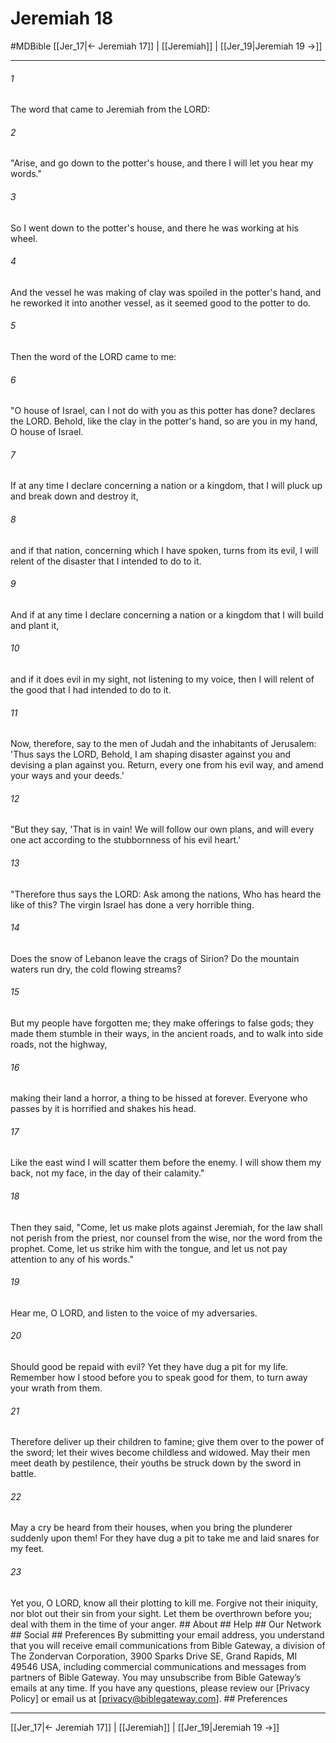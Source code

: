 # Jeremiah 18
#MDBible
[[Jer_17|← Jeremiah 17]] | [[Jeremiah]] | [[Jer_19|Jeremiah 19 →]]

***


###### 1 
The word that came to Jeremiah from the LORD: 

###### 2 
"Arise, and go down to the potter's house, and there I will let you hear my words." 

###### 3 
So I went down to the potter's house, and there he was working at his wheel. 

###### 4 
And the vessel he was making of clay was spoiled in the potter's hand, and he reworked it into another vessel, as it seemed good to the potter to do. 

###### 5 
Then the word of the LORD came to me: 

###### 6 
"O house of Israel, can I not do with you as this potter has done? declares the LORD. Behold, like the clay in the potter's hand, so are you in my hand, O house of Israel. 

###### 7 
If at any time I declare concerning a nation or a kingdom, that I will pluck up and break down and destroy it, 

###### 8 
and if that nation, concerning which I have spoken, turns from its evil, I will relent of the disaster that I intended to do to it. 

###### 9 
And if at any time I declare concerning a nation or a kingdom that I will build and plant it, 

###### 10 
and if it does evil in my sight, not listening to my voice, then I will relent of the good that I had intended to do to it. 

###### 11 
Now, therefore, say to the men of Judah and the inhabitants of Jerusalem: 'Thus says the LORD, Behold, I am shaping disaster against you and devising a plan against you. Return, every one from his evil way, and amend your ways and your deeds.' 

###### 12 
"But they say, 'That is in vain! We will follow our own plans, and will every one act according to the stubbornness of his evil heart.' 

###### 13 
"Therefore thus says the LORD: Ask among the nations, Who has heard the like of this? The virgin Israel has done a very horrible thing. 

###### 14 
Does the snow of Lebanon leave the crags of Sirion? Do the mountain waters run dry, the cold flowing streams? 

###### 15 
But my people have forgotten me; they make offerings to false gods; they made them stumble in their ways, in the ancient roads, and to walk into side roads, not the highway, 

###### 16 
making their land a horror, a thing to be hissed at forever. Everyone who passes by it is horrified and shakes his head. 

###### 17 
Like the east wind I will scatter them before the enemy. I will show them my back, not my face, in the day of their calamity." 

###### 18 
Then they said, "Come, let us make plots against Jeremiah, for the law shall not perish from the priest, nor counsel from the wise, nor the word from the prophet. Come, let us strike him with the tongue, and let us not pay attention to any of his words." 

###### 19 
Hear me, O LORD, and listen to the voice of my adversaries. 

###### 20 
Should good be repaid with evil? Yet they have dug a pit for my life. Remember how I stood before you to speak good for them, to turn away your wrath from them. 

###### 21 
Therefore deliver up their children to famine; give them over to the power of the sword; let their wives become childless and widowed. May their men meet death by pestilence, their youths be struck down by the sword in battle. 

###### 22 
May a cry be heard from their houses, when you bring the plunderer suddenly upon them! For they have dug a pit to take me and laid snares for my feet. 

###### 23 
Yet you, O LORD, know all their plotting to kill me. Forgive not their iniquity, nor blot out their sin from your sight. Let them be overthrown before you; deal with them in the time of your anger. ## About ## Help ## Our Network ## Social ## Preferences By submitting your email address, you understand that you will receive email communications from Bible Gateway, a division of The Zondervan Corporation, 3900 Sparks Drive SE, Grand Rapids, MI 49546 USA, including commercial communications and messages from partners of Bible Gateway. You may unsubscribe from Bible Gateway&rsquo;s emails at any time. If you have any questions, please review our [Privacy Policy] or email us at [privacy@biblegateway.com]. ## Preferences

***

[[Jer_17|← Jeremiah 17]] | [[Jeremiah]] | [[Jer_19|Jeremiah 19 →]]
